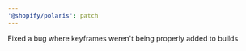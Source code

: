 ```yaml
---
'@shopify/polaris': patch
---
```


Fixed a bug where keyframes weren't being properly added to builds
